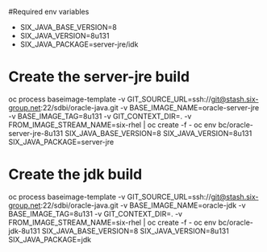 #Required env variables


- SIX_JAVA_BASE_VERSION=8
- SIX_JAVA_VERSION=8u131
- SIX_JAVA_PACKAGE=server-jre/idk



# Create the server-jre build
oc process baseimage-template -v GIT_SOURCE_URL=ssh://git@stash.six-group.net:22/sdbi/oracle-java.git -v BASE_IMAGE_NAME=oracle-server-jre -v BASE_IMAGE_TAG=8u131 -v GIT_CONTEXT_DIR=. -v FROM_IMAGE_STREAM_NAME=six-rhel  | oc create -f -
oc env bc/oracle-server-jre-8u131 SIX_JAVA_BASE_VERSION=8 SIX_JAVA_VERSION=8u131 SIX_JAVA_PACKAGE=server-jre

# Create the jdk build
oc process baseimage-template -v GIT_SOURCE_URL=ssh://git@stash.six-group.net:22/sdbi/oracle-java.git -v BASE_IMAGE_NAME=oracle-jdk -v BASE_IMAGE_TAG=8u131 -v GIT_CONTEXT_DIR=. -v FROM_IMAGE_STREAM_NAME=six-rhel  | oc create -f -
oc env bc/oracle-jdk-8u131 SIX_JAVA_BASE_VERSION=8 SIX_JAVA_VERSION=8u131 SIX_JAVA_PACKAGE=jdk
